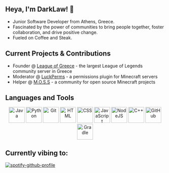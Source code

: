 ## Heya, I'm DarkLaw! 👋
- Junior Software Developer from Athens, Greece.
- Fascinated by the power of communities to bring people together, foster collaboration, and drive positive change.
- Fueled on Coffee and Steak.

## Current Projects & Contributions
- Founder @ [League of Greece](https://discord.gg/league-of-greece-923696773141241938) - the largest League of Legends community server in Greece
- Moderator @ [LuckPerms](https://github.com/LuckPerms) - a permissions plugin for Minecraft servers
- Helper @ [M.O.S.S](https://github.com/MinecraftOSS) - a community for open source Minecraft projects

## Languages and Tools

<div align="center">
    <img alt="Java" width="50px"  src="https://cdn.jsdelivr.net/gh/devicons/devicon/icons/java/java-original.svg"/>
    <img alt="Python" width="50px"  src="https://cdn.jsdelivr.net/gh/devicons/devicon/icons/python/python-original.svg"/>
    <img alt="Git" width="50px"  src="https://cdn.jsdelivr.net/gh/devicons/devicon/icons/git/git-original.svg"/>
    <img alt="HTML" width="50px"  src="https://cdn.jsdelivr.net/gh/devicons/devicon/icons/html5/html5-original.svg"/>
    <img alt="CSS" width="50px"  src="https://cdn.jsdelivr.net/gh/devicons/devicon/icons/css3/css3-original.svg"/>
    <img alt="JavaScript" width="50px"  src="https://cdn.jsdelivr.net/gh/devicons/devicon/icons/javascript/javascript-original.svg"/>
    <img alt="NodeJS" width="50px"  src="https://cdn.jsdelivr.net/gh/devicons/devicon/icons/nodejs/nodejs-original.svg"/>
    <img alt="C++" width="50px"  src="https://cdn.jsdelivr.net/gh/devicons/devicon/icons/cplusplus/cplusplus-original.svg"/>
    <img alt="GitHub" width="50px"  src="https://cdn.jsdelivr.net/gh/devicons/devicon/icons/github/github-original.svg"/>
    <img alt="Gradle" width="50px"  src="https://cdn.jsdelivr.net/gh/devicons/devicon/icons/gradle/gradle-original.svg"/>
</div>

## Currently vibing to:

[![spotify-github-profile](https://spotify-github-profile.vercel.app/api/view?uid=mjcremvtb5larpjuqxdvgp0jt&cover_image=true&theme=novatorem&show_offline=false&background_color=121212&interchange=true&bar_color=53b14f&bar_color_cover=false)](https://spotify-github-profile.vercel.app/api/view?uid=mjcremvtb5larpjuqxdvgp0jt&redirect=true)

<!-- ### 📊 Stats
Stats currently suck, so we don't show them.
![ImDarkLaw's GitHub stats](https://github-readme-stats.vercel.app/api?username=imdarklaw&show_icons=true&theme=gruvbox) -->
